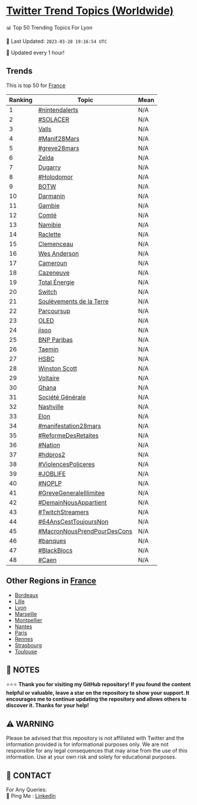 [Twitter Trend Topics (Worldwide)](https://github.com/ErcinDedeoglu/Twitter-Trend-Topics)
==========


📊 Top 50 Trending Topics For Lyon

📆 Last Updated: `2023-03-28 19:16:54 UTC`

🔧 Updated every 1 hour!


## Trends

This is top 50 for [France](</France>)

| Ranking | Topic | Mean |
| ------- | ------------ | ------------ |
| 1 | [#nintendalerts](http://twitter.com/search?q=%23nintendalerts) | N/A |
| 2 | [#SOLACER](http://twitter.com/search?q=%23SOLACER) | N/A |
| 3 | [Valls](http://twitter.com/search?q=Valls) | N/A |
| 4 | [#Manif28Mars](http://twitter.com/search?q=%23Manif28Mars) | N/A |
| 5 | [#greve28mars](http://twitter.com/search?q=%23greve28mars) | N/A |
| 6 | [Zelda](http://twitter.com/search?q=Zelda) | N/A |
| 7 | [Dugarry](http://twitter.com/search?q=Dugarry) | N/A |
| 8 | [#Holodomor](http://twitter.com/search?q=%23Holodomor) | N/A |
| 9 | [BOTW](http://twitter.com/search?q=BOTW) | N/A |
| 10 | [Darmanin](http://twitter.com/search?q=Darmanin) | N/A |
| 11 | [Gambie](http://twitter.com/search?q=Gambie) | N/A |
| 12 | [Comté](http://twitter.com/search?q=Comt%c3%a9) | N/A |
| 13 | [Namibie](http://twitter.com/search?q=Namibie) | N/A |
| 14 | [Raclette](http://twitter.com/search?q=Raclette) | N/A |
| 15 | [Clemenceau](http://twitter.com/search?q=Clemenceau) | N/A |
| 16 | [Wes Anderson](http://twitter.com/search?q=Wes+Anderson) | N/A |
| 17 | [Cameroun](http://twitter.com/search?q=Cameroun) | N/A |
| 18 | [Cazeneuve](http://twitter.com/search?q=Cazeneuve) | N/A |
| 19 | [Total Énergie](http://twitter.com/search?q=Total+%c3%89nergie) | N/A |
| 20 | [Switch](http://twitter.com/search?q=Switch) | N/A |
| 21 | [Soulèvements de la Terre](http://twitter.com/search?q=Soul%c3%a8vements+de+la+Terre) | N/A |
| 22 | [Parcoursup](http://twitter.com/search?q=Parcoursup) | N/A |
| 23 | [OLED](http://twitter.com/search?q=OLED) | N/A |
| 24 | [jisoo](http://twitter.com/search?q=jisoo) | N/A |
| 25 | [BNP Paribas](http://twitter.com/search?q=BNP+Paribas) | N/A |
| 26 | [Taemin](http://twitter.com/search?q=Taemin) | N/A |
| 27 | [HSBC](http://twitter.com/search?q=HSBC) | N/A |
| 28 | [Winston Scott](http://twitter.com/search?q=Winston+Scott) | N/A |
| 29 | [Voltaire](http://twitter.com/search?q=Voltaire) | N/A |
| 30 | [Ghana](http://twitter.com/search?q=Ghana) | N/A |
| 31 | [Société Générale](http://twitter.com/search?q=Soci%c3%a9t%c3%a9+G%c3%a9n%c3%a9rale) | N/A |
| 32 | [Nashville](http://twitter.com/search?q=Nashville) | N/A |
| 33 | [Elon](http://twitter.com/search?q=Elon) | N/A |
| 34 | [#manifestation28mars](http://twitter.com/search?q=%23manifestation28mars) | N/A |
| 35 | [#ReformeDesRetaites](http://twitter.com/search?q=%23ReformeDesRetaites) | N/A |
| 36 | [#Nation](http://twitter.com/search?q=%23Nation) | N/A |
| 37 | [#hdpros2](http://twitter.com/search?q=%23hdpros2) | N/A |
| 38 | [#ViolencesPoliceres](http://twitter.com/search?q=%23ViolencesPoliceres) | N/A |
| 39 | [#JOBLIFE](http://twitter.com/search?q=%23JOBLIFE) | N/A |
| 40 | [#NOPLP](http://twitter.com/search?q=%23NOPLP) | N/A |
| 41 | [#GreveGeneraleIllimitee](http://twitter.com/search?q=%23GreveGeneraleIllimitee) | N/A |
| 42 | [#DemainNousAppartient](http://twitter.com/search?q=%23DemainNousAppartient) | N/A |
| 43 | [#TwitchStreamers](http://twitter.com/search?q=%23TwitchStreamers) | N/A |
| 44 | [#64AnsCestToujoursNon](http://twitter.com/search?q=%2364AnsCestToujoursNon) | N/A |
| 45 | [#MacronNousPrendPourDesCons](http://twitter.com/search?q=%23MacronNousPrendPourDesCons) | N/A |
| 46 | [#banques](http://twitter.com/search?q=%23banques) | N/A |
| 47 | [#BlackBlocs](http://twitter.com/search?q=%23BlackBlocs) | N/A |
| 48 | [#Caen](http://twitter.com/search?q=%23Caen) | N/A |



## Other Regions in [France](</France>)

* [Bordeaux](</France/Bordeaux.md>)
* [Lille](</France/Lille.md>)
* [Lyon](</France/Lyon.md>)
* [Marseille](</France/Marseille.md>)
* [Montpellier](</France/Montpellier.md>)
* [Nantes](</France/Nantes.md>)
* [Paris](</France/Paris.md>)
* [Rennes](</France/Rennes.md>)
* [Strasbourg](</France/Strasbourg.md>)
* [Toulouse](</France/Toulouse.md>)



## 📝 NOTES

⭐⭐⭐ **Thank you for visiting my GitHub repository! If you found the content helpful or valuable, leave a star on the repository to show your support. It encourages me to continue updating the repository and allows others to discover it. Thanks for your help!**


## ⚠️ WARNING

Please be advised that this repository is not affiliated with Twitter and the information provided is for informational purposes only. We are not responsible for any legal consequences that may arise from the use of this information. Use at your own risk and solely for educational purposes.


## 📨 CONTACT

 For Any Queries:  
            🏓 Ping Me : [LinkedIn](https://www.linkedin.com/in/ercindedeoglu/)
